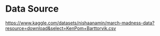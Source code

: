 # Data Source

https://www.kaggle.com/datasets/nishaanamin/march-madness-data?resource=download&select=KenPom+Barttorvik.csv
